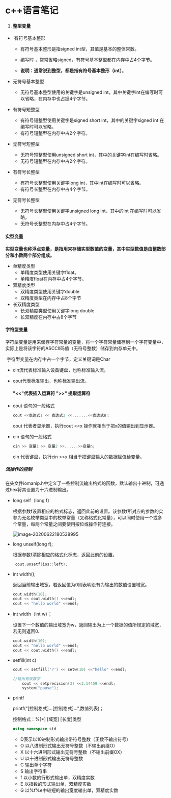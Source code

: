 # c++语言笔记

1. #### **整型变量**

- ​	有符号基本整形

  - 有符号基本整形是指signed int型，其值是基本的整体常数。

  - 编写时 ，常常省略signed，有符号基本整型都在内存中占4个字节。

  - **说明：通常说到整型，都是指有符号基本整形（int）**。

- 无符号基本整型

  - 无符号基本整型使用的关键字是unsigned int，其中关键字int在编写时可以省略，在内存中也占据4个字节。

- 有符号短整型

  - 有符号短整型使用关键字是signed short int，其中的关键字signed int 在编写时可以省略。
  - 有符号短整型在内存中占2个字符。

- 无符号短整型

  - 无符号短整型使用unsigned short int，其中的关键字int在编写时省略。
  - 无符号短整型在内存中占2个字符。

- 有符号长整型

  - 有符号长整型使用关键字long int，其中int在编写时可以省略。
  - 有符号长整型在内存中占4个字节。

- 无符号长整型

  - 无符号长整型使用关键字unsigned long int，其中的int 在编写时可以省略。
  - 无符号长整型在内存中占4个字节。

#### **实型变量**

​	**实型变量也称浮点变量，是指用来存储实型数值的变量，其中实型数值是由整数部分和小数两个部分组成。**

- 单精度类型
  - 单精度类型使用关键字float。
  - 单精度float在内存中占4个字节。
- 双精度类型
  - 双精度类型使用关键字double
  - 双精度类型在内存中占8个字节
- 长双精度类型
  - 长双精度类型使用关键字long double
  - 长双精度在内存中占8个字节

#### 字符型变量

​	字符型变量是用来储存字符常量的变量，将一个字符常量储存到一个字符变量中，实际上是将该字符的ASCCII码值（无符号整数）储存到内存单元中。

​	字符型变量在内存中占一个字节，定义关键词是Char

- cin流代表标准输入设备键盘，也称标准输入流。

- cout代表标准输出，也称标准输出流。

  #### "<<"代表插入运算符   ">>" 提取运算符

- cout 语句的一般格式

  ```c++
  cout <<表达式1 << 表达式2 <<.......<<表达式n；
  ```

  cout 代表者显示器，执行cout <<x 操作就相当于把x的值输出到显示器。

- cin 语句的一般格式

  ```c++
  cin >> 变量1 >> 变量2 >>......>>变量n;
  ```

  cin 代表键盘，执行cin >>x 相当于把键盘输入的数据赋值给变量。

##### 流操作的控制

​	在头文件iomanip.h中定义了一些控制流输出格式的函数，默认输出十进制，可通过hex将其设置为十六进制输出。

- long self（long f）

  根据参数f设置相应的格式标志，返回此前的设置。该参数f所对应的参数的实参为无名枚举类型中的枚举常量（又称格式化常量），可以同时使用一个或多个常量，每两个常量之间要使用按位或操作符连接。

  ![image-20200622180538995](C:\Users\zhongyazhou3\AppData\Roaming\Typora\typora-user-images\image-20200622180538995.png)

- long unself(long f);

  根据参数f清除相应的格式化标志，返回此前的设置。

  ```c++
   cout.unsetf(ios::left);
  ```

   

- int width();

  返回当前输出域宽，若返回值为0则表明没有为输出的数值设置域宽。

  ```c++
  cout.width(10);
  cout << cout.width() <<endl;
  cout << "hello world" <<endl;
  ```

  

- int width（int w）；

  设置下一个数值的输出域宽为w，返回输出为上一个数据的值所规定的域宽，若无则返回0.

  ```c++
  cout.width(10);
  cout << "hello world" <<endl;
  cout << cout.width() <<endl;
  ```

- setfill(int c)

  ```c++
  cout << setfill('?') << setw(10) <<"hello" <<endl;
  ```

  ```c++
  //输出有效数字
      cout << setprecision(3) <<3.14459 <<endl;
      system("pause");
  
  ```

- printf

  printf(“[控制格式]...[控制格式]...”,数值列表)；

  控制格式：%[*] [域宽] [长度]类型

  ```c++
  using namespace std
  ```

  

  - D表示以10进制形式输出带符号整数（正数不输出符号）
  - O 以八进制形式输出无符号整数（不输出前缀O）
  - X 以十六进制形式输出无符号整数（不输出前缀OX）
  - U 以十进制形式输出无符号整数
  - C 输出单个字符
  - S 输出字符串
  - f 以小数的行形式输出单，双精度实数
  - E 以指数的形式输出单，双精度实数
  - G 以%f%e中较短的输出宽度输出单，双精度实数